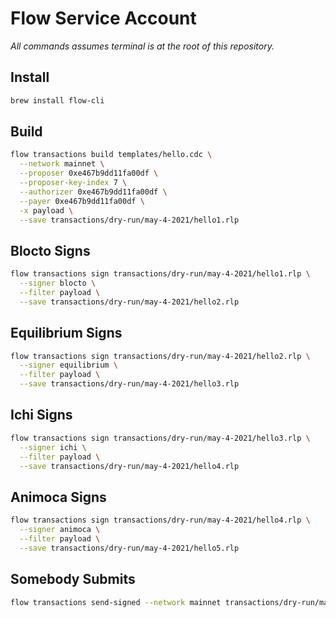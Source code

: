 # Flow Service Account

*All commands assumes terminal is at the root of this repository.*

## Install

```sh
brew install flow-cli
```

## Build

```sh
flow transactions build templates/hello.cdc \
  --network mainnet \
  --proposer 0xe467b9dd11fa00df \
  --proposer-key-index 7 \
  --authorizer 0xe467b9dd11fa00df \
  --payer 0xe467b9dd11fa00df \
  -x payload \
  --save transactions/dry-run/may-4-2021/hello1.rlp
```

## Blocto Signs

```sh
flow transactions sign transactions/dry-run/may-4-2021/hello1.rlp \
  --signer blocto \
  --filter payload \
  --save transactions/dry-run/may-4-2021/hello2.rlp
```

## Equilibrium Signs

```sh
flow transactions sign transactions/dry-run/may-4-2021/hello2.rlp \
  --signer equilibrium \
  --filter payload \
  --save transactions/dry-run/may-4-2021/hello3.rlp
```

## Ichi Signs

```sh
flow transactions sign transactions/dry-run/may-4-2021/hello3.rlp \
  --signer ichi \
  --filter payload \
  --save transactions/dry-run/may-4-2021/hello4.rlp
```

## Animoca Signs

```sh
flow transactions sign transactions/dry-run/may-4-2021/hello4.rlp \
  --signer animoca \
  --filter payload \
  --save transactions/dry-run/may-4-2021/hello5.rlp
```

## Somebody Submits

```sh
flow transactions send-signed --network mainnet transactions/dry-run/may-4-2021/hello5.rlp
```
